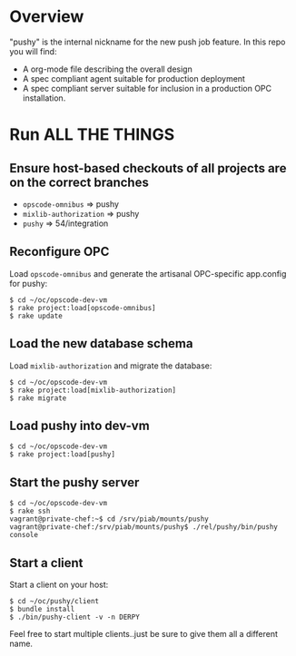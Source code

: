 Overview
========

"pushy" is the internal nickname for the new push job feature. In this repo you
will find:

* A org-mode file describing the overall design
* A spec compliant agent suitable for production deployment
* A spec compliant server suitable for inclusion in a production OPC installation.

Run ALL THE THINGS
==================

## Ensure host-based checkouts of all projects are on the correct branches

* `opscode-omnibus` => pushy
* `mixlib-authorization` => pushy
* `pushy` => 54/integration

## Reconfigure OPC

Load `opscode-omnibus` and generate the artisanal OPC-specific app.config for pushy:

    $ cd ~/oc/opscode-dev-vm
    $ rake project:load[opscode-omnibus]
    $ rake update

## Load the new database schema

Load `mixlib-authorization` and migrate the database:

    $ cd ~/oc/opscode-dev-vm
    $ rake project:load[mixlib-authorization]
    $ rake migrate

## Load pushy into dev-vm

    $ cd ~/oc/opscode-dev-vm
    $ rake project:load[pushy]

## Start the pushy server

    $ cd ~/oc/opscode-dev-vm
    $ rake ssh
    vagrant@private-chef:~$ cd /srv/piab/mounts/pushy
    vagrant@private-chef:/srv/piab/mounts/pushy$ ./rel/pushy/bin/pushy console

## Start a client

Start a client on your host:

    $ cd ~/oc/pushy/client
    $ bundle install
    $ ./bin/pushy-client -v -n DERPY

Feel free to start multiple clients..just be sure to give them all a
different name.
